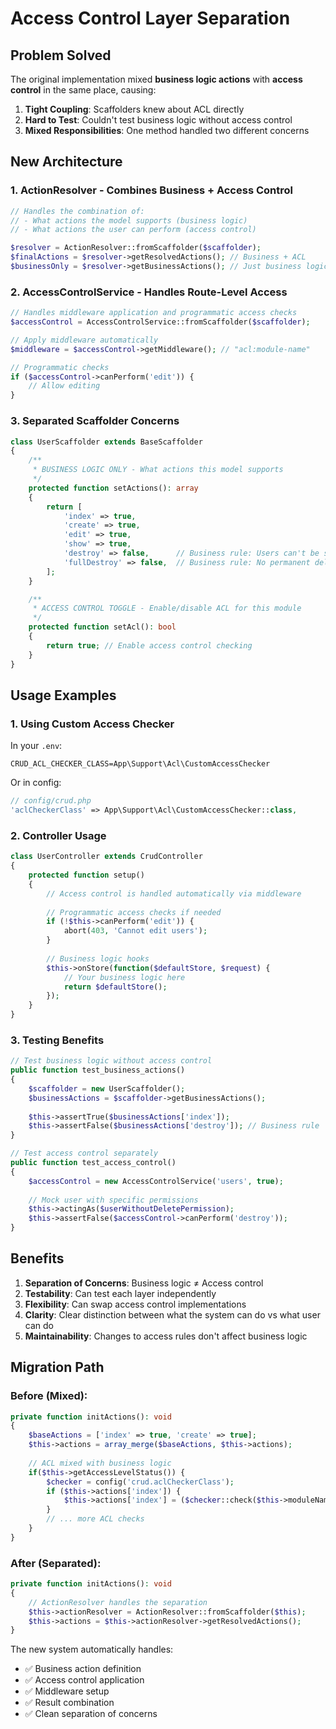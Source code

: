 # Access Control Layer Separation

## Problem Solved

The original implementation mixed **business logic actions** with **access control** in the same place, causing:

1. **Tight Coupling**: Scaffolders knew about ACL directly
2. **Hard to Test**: Couldn't test business logic without access control
3. **Mixed Responsibilities**: One method handled two different concerns

## New Architecture

### 1. **ActionResolver** - Combines Business + Access Control

```php
// Handles the combination of:
// - What actions the model supports (business logic)
// - What actions the user can perform (access control)

$resolver = ActionResolver::fromScaffolder($scaffolder);
$finalActions = $resolver->getResolvedActions(); // Business + ACL
$businessOnly = $resolver->getBusinessActions(); // Just business logic
```

### 2. **AccessControlService** - Handles Route-Level Access

```php
// Handles middleware application and programmatic access checks
$accessControl = AccessControlService::fromScaffolder($scaffolder);

// Apply middleware automatically
$middleware = $accessControl->getMiddleware(); // "acl:module-name"

// Programmatic checks
if ($accessControl->canPerform('edit')) {
    // Allow editing
}
```

### 3. **Separated Scaffolder Concerns**

```php
class UserScaffolder extends BaseScaffolder
{
    /**
     * BUSINESS LOGIC ONLY - What actions this model supports
     */
    protected function setActions(): array
    {
        return [
            'index' => true,
            'create' => true,
            'edit' => true,
            'show' => true,
            'destroy' => false,      // Business rule: Users can't be soft deleted
            'fullDestroy' => false,  // Business rule: No permanent deletion
        ];
    }

    /**
     * ACCESS CONTROL TOGGLE - Enable/disable ACL for this module
     */
    protected function setAcl(): bool
    {
        return true; // Enable access control checking
    }
}
```

## Usage Examples

### 1. **Using Custom Access Checker**

In your `.env`:
```env
CRUD_ACL_CHECKER_CLASS=App\Support\Acl\CustomAccessChecker
```

Or in config:
```php
// config/crud.php
'aclCheckerClass' => App\Support\Acl\CustomAccessChecker::class,
```

### 2. **Controller Usage**

```php
class UserController extends CrudController
{
    protected function setup()
    {
        // Access control is handled automatically via middleware
        
        // Programmatic access checks if needed
        if (!$this->canPerform('edit')) {
            abort(403, 'Cannot edit users');
        }
        
        // Business logic hooks
        $this->onStore(function($defaultStore, $request) {
            // Your business logic here
            return $defaultStore();
        });
    }
}
```

### 3. **Testing Benefits**

```php
// Test business logic without access control
public function test_business_actions()
{
    $scaffolder = new UserScaffolder();
    $businessActions = $scaffolder->getBusinessActions();
    
    $this->assertTrue($businessActions['index']);
    $this->assertFalse($businessActions['destroy']); // Business rule
}

// Test access control separately
public function test_access_control()
{
    $accessControl = new AccessControlService('users', true);
    
    // Mock user with specific permissions
    $this->actingAs($userWithoutDeletePermission);
    $this->assertFalse($accessControl->canPerform('destroy'));
}
```

## Benefits

1. **Separation of Concerns**: Business logic ≠ Access control
2. **Testability**: Can test each layer independently
3. **Flexibility**: Can swap access control implementations
4. **Clarity**: Clear distinction between what the system can do vs what user can do
5. **Maintainability**: Changes to access rules don't affect business logic

## Migration Path

### Before (Mixed):
```php
private function initActions(): void
{
    $baseActions = ['index' => true, 'create' => true];
    $this->actions = array_merge($baseActions, $this->actions);
    
    // ACL mixed with business logic
    if($this->getAccessLevelStatus()) {
        $checker = config('crud.aclCheckerClass');
        if ($this->actions['index']) {
            $this->actions['index'] = ($checker::check($this->moduleName, 'index') !== 'deny');
        }
        // ... more ACL checks
    }
}
```

### After (Separated):
```php
private function initActions(): void
{
    // ActionResolver handles the separation
    $this->actionResolver = ActionResolver::fromScaffolder($this);
    $this->actions = $this->actionResolver->getResolvedActions();
}
```

The new system automatically handles:
- ✅ Business action definition
- ✅ Access control application  
- ✅ Middleware setup
- ✅ Result combination
- ✅ Clean separation of concerns
